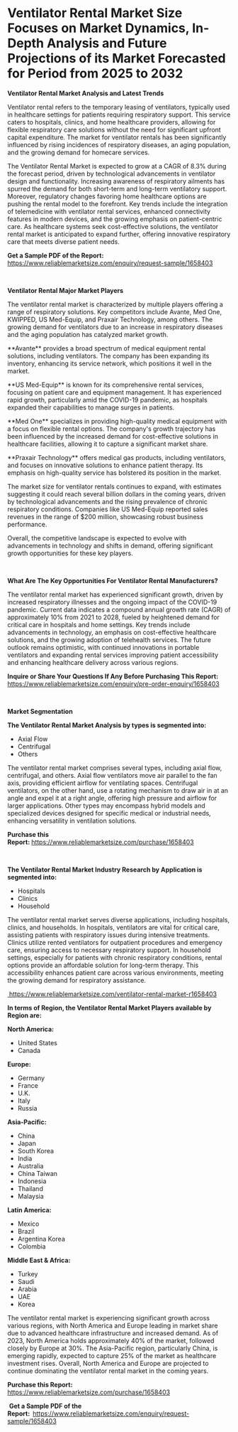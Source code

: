 <p><h1>Ventilator Rental Market Size Focuses on Market Dynamics, In-Depth Analysis and Future Projections of its Market Forecasted for Period from 2025 to 2032</h1></p><p><strong>Ventilator Rental Market Analysis and Latest Trends</strong></p>
<p><p>Ventilator rental refers to the temporary leasing of ventilators, typically used in healthcare settings for patients requiring respiratory support. This service caters to hospitals, clinics, and home healthcare providers, allowing for flexible respiratory care solutions without the need for significant upfront capital expenditure. The market for ventilator rentals has been significantly influenced by rising incidences of respiratory diseases, an aging population, and the growing demand for homecare services.</p><p>The Ventilator Rental Market is expected to grow at a CAGR of 8.3% during the forecast period, driven by technological advancements in ventilator design and functionality. Increasing awareness of respiratory ailments has spurred the demand for both short-term and long-term ventilatory support. Moreover, regulatory changes favoring home healthcare options are pushing the rental model to the forefront. Key trends include the integration of telemedicine with ventilator rental services, enhanced connectivity features in modern devices, and the growing emphasis on patient-centric care. As healthcare systems seek cost-effective solutions, the ventilator rental market is anticipated to expand further, offering innovative respiratory care that meets diverse patient needs.</p></p>
<p><strong>Get a Sample PDF of the Report:&nbsp;</strong> <a href="https://www.reliablemarketsize.com/enquiry/request-sample/1658403?utm_campaign=3367&utm_medium=2&utm_source=Github&utm_content=ia&utm_term=13042025&utm_id=ventilator-rental">https://www.reliablemarketsize.com/enquiry/request-sample/1658403</a></p>
<p>&nbsp;</p>
<p><strong>Ventilator Rental Major Market Players</strong></p>
<p><p>The ventilator rental market is characterized by multiple players offering a range of respiratory solutions. Key competitors include Avante, Med One, KWIPPED, US Med-Equip, and Praxair Technology, among others. The growing demand for ventilators due to an increase in respiratory diseases and the aging population has catalyzed market growth.</p><p>**Avante** provides a broad spectrum of medical equipment rental solutions, including ventilators. The company has been expanding its inventory, enhancing its service network, which positions it well in the market. </p><p>**US Med-Equip** is known for its comprehensive rental services, focusing on patient care and equipment management. It has experienced rapid growth, particularly amid the COVID-19 pandemic, as hospitals expanded their capabilities to manage surges in patients.</p><p>**Med One** specializes in providing high-quality medical equipment with a focus on flexible rental options. The company's growth trajectory has been influenced by the increased demand for cost-effective solutions in healthcare facilities, allowing it to capture a significant market share.</p><p>**Praxair Technology** offers medical gas products, including ventilators, and focuses on innovative solutions to enhance patient therapy. Its emphasis on high-quality service has bolstered its position in the market.</p><p>The market size for ventilator rentals continues to expand, with estimates suggesting it could reach several billion dollars in the coming years, driven by technological advancements and the rising prevalence of chronic respiratory conditions. Companies like US Med-Equip reported sales revenues in the range of $200 million, showcasing robust business performance. </p><p>Overall, the competitive landscape is expected to evolve with advancements in technology and shifts in demand, offering significant growth opportunities for these key players.</p></p>
<p>&nbsp;</p>
<p><strong>What Are The Key Opportunities For Ventilator Rental Manufacturers?</strong></p>
<p><p>The ventilator rental market has experienced significant growth, driven by increased respiratory illnesses and the ongoing impact of the COVID-19 pandemic. Current data indicates a compound annual growth rate (CAGR) of approximately 10% from 2021 to 2028, fueled by heightened demand for critical care in hospitals and home settings. Key trends include advancements in technology, an emphasis on cost-effective healthcare solutions, and the growing adoption of telehealth services. The future outlook remains optimistic, with continued innovations in portable ventilators and expanding rental services improving patient accessibility and enhancing healthcare delivery across various regions.</p></p>
<p><strong>Inquire or Share Your Questions If Any Before Purchasing This Report:</strong> <a href="https://www.reliablemarketsize.com/enquiry/pre-order-enquiry/1658403?utm_campaign=3367&utm_medium=2&utm_source=Github&utm_content=ia&utm_term=13042025&utm_id=ventilator-rental">https://www.reliablemarketsize.com/enquiry/pre-order-enquiry/1658403</a></p>
<p>&nbsp;</p>
<p><strong>Market Segmentation</strong></p>
<p><strong>The Ventilator Rental Market Analysis by types is segmented into:</strong></p>
<p><ul><li>Axial Flow</li><li>Centrifugal</li><li>Others</li></ul></p>
<p><p>The ventilator rental market comprises several types, including axial flow, centrifugal, and others. Axial flow ventilators move air parallel to the fan axis, providing efficient airflow for ventilating spaces. Centrifugal ventilators, on the other hand, use a rotating mechanism to draw air in at an angle and expel it at a right angle, offering high pressure and airflow for larger applications. Other types may encompass hybrid models and specialized devices designed for specific medical or industrial needs, enhancing versatility in ventilation solutions.</p></p>
<p><strong>Purchase this Report:&nbsp;</strong><a href="https://www.reliablemarketsize.com/purchase/1658403?utm_campaign=3367&utm_medium=2&utm_source=Github&utm_content=ia&utm_term=13042025&utm_id=ventilator-rental">https://www.reliablemarketsize.com/purchase/1658403</a></p>
<p>&nbsp;</p>
<p><strong>The Ventilator Rental Market Industry Research by Application is segmented into:</strong></p>
<p><ul><li>Hospitals</li><li>Clinics</li><li>Household</li></ul></p>
<p><p>The ventilator rental market serves diverse applications, including hospitals, clinics, and households. In hospitals, ventilators are vital for critical care, assisting patients with respiratory issues during intensive treatments. Clinics utilize rented ventilators for outpatient procedures and emergency care, ensuring access to necessary respiratory support. In household settings, especially for patients with chronic respiratory conditions, rental options provide an affordable solution for long-term therapy. This accessibility enhances patient care across various environments, meeting the growing demand for respiratory assistance.</p></p>
<p><a href="https://www.reliablemarketsize.com/ventilator-rental-market-r1658403?utm_campaign=3367&utm_medium=2&utm_source=Github&utm_content=ia&utm_term=13042025&utm_id=ventilator-rental">&nbsp;https://www.reliablemarketsize.com/ventilator-rental-market-r1658403</a></p>
<p><strong>In terms of Region, the Ventilator Rental Market Players available by Region are:</strong></p>
<p>
    <p> <strong> North America: </strong>
        <ul>
            <li>United States</li>
            <li>Canada</li>
        </ul>
        </p> 
    <p> <strong> Europe: </strong>
        <ul>
            <li>Germany</li>
            <li>France</li>
            <li>U.K.</li>
            <li>Italy</li>
            <li>Russia</li>
        </ul>
        </p> 
    <p> <strong> Asia-Pacific: </strong>
        <ul>
            <li>China</li>
            <li>Japan</li>
            <li>South Korea</li>
            <li>India</li>
            <li>Australia</li>
            <li>China Taiwan</li>
            <li>Indonesia</li>
            <li>Thailand</li>
            <li>Malaysia</li>
        </ul>
        </p> 
    <p> <strong> Latin America: </strong>
        <ul>
            <li>Mexico</li>
            <li>Brazil</li>
            <li>Argentina Korea</li>
            <li>Colombia</li>
        </ul>
        </p> 
    <p> <strong> Middle East & Africa: </strong>
        <ul>
            <li>Turkey</li>
            <li>Saudi</li>
            <li>Arabia</li>
            <li>UAE</li>
            <li>Korea</li>
        </ul>
    </p>
    </p>
<p><p>The ventilator rental market is experiencing significant growth across various regions, with North America and Europe leading in market share due to advanced healthcare infrastructure and increased demand. As of 2023, North America holds approximately 40% of the market, followed closely by Europe at 30%. The Asia-Pacific region, particularly China, is emerging rapidly, expected to capture 25% of the market as healthcare investment rises. Overall, North America and Europe are projected to continue dominating the ventilator rental market in the coming years.</p></p>
<p><strong>Purchase this Report: </strong><a href="https://www.reliablemarketsize.com/purchase/1658403?utm_campaign=3367&utm_medium=2&utm_source=Github&utm_content=ia&utm_term=13042025&utm_id=ventilator-rental">https://www.reliablemarketsize.com/purchase/1658403</a></p>
<p>&nbsp;<strong>Get a Sample PDF of the Report:&nbsp;&nbsp;</strong><a href="https://www.reliablemarketsize.com/enquiry/request-sample/1658403?utm_campaign=3367&utm_medium=2&utm_source=Github&utm_content=ia&utm_term=13042025&utm_id=ventilator-rental">https://www.reliablemarketsize.com/enquiry/request-sample/1658403</a></p>
<p><strong></strong></p>
<p><p></p><p></p><p></p></p>